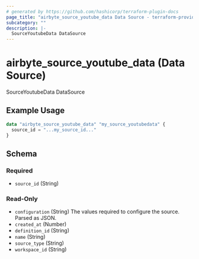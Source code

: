 ```yaml
---
# generated by https://github.com/hashicorp/terraform-plugin-docs
page_title: "airbyte_source_youtube_data Data Source - terraform-provider-airbyte"
subcategory: ""
description: |-
  SourceYoutubeData DataSource
---
```


# airbyte_source_youtube_data (Data Source)

SourceYoutubeData DataSource

## Example Usage

```terraform
data "airbyte_source_youtube_data" "my_source_youtubedata" {
  source_id = "...my_source_id..."
}
```

<!-- schema generated by tfplugindocs -->
## Schema

### Required

- `source_id` (String)

### Read-Only

- `configuration` (String) The values required to configure the source. Parsed as JSON.
- `created_at` (Number)
- `definition_id` (String)
- `name` (String)
- `source_type` (String)
- `workspace_id` (String)
